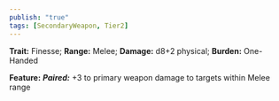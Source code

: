 ```yaml
---
publish: "true"
tags: [SecondaryWeapon, Tier2]
---
```

**Trait:** Finesse; **Range:** Melee; **Damage:** d8+2 physical; **Burden:** One-Handed

**Feature:** ***Paired:*** +3 to primary weapon damage to targets within Melee range
